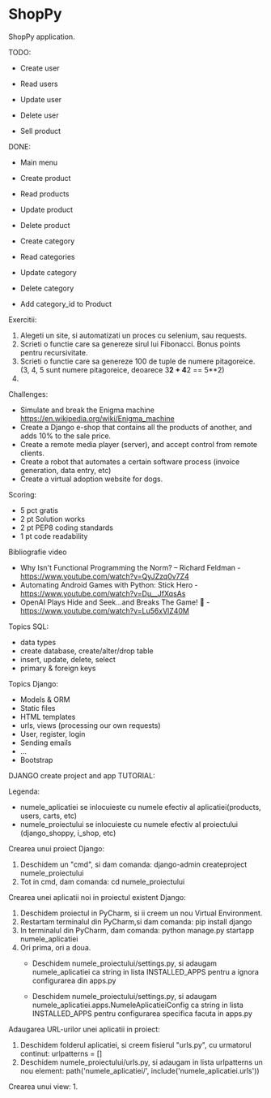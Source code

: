 # ShopPy
ShopPy application.

TODO:

- Create user
- Read users
- Update user 
- Delete user
    
- Sell product 

DONE:
    
- Main menu
- Create product
- Read products
- Update product
- Delete product

- Create category
- Read categories
- Update category
- Delete category 

- Add category_id to Product

Exercitii:
1. Alegeti un site, si automatizati un proces cu selenium, sau requests.
2. Scrieti o functie care sa genereze sirul lui Fibonacci. Bonus points pentru recursivitate.
3. Scrieti o functie care sa genereze 100 de tuple de numere pitagoreice. (3, 4, 5 sunt numere pitagoreice, deoarece 3**2 + 4**2  == 5**2)
4. 

Challenges:
- Simulate and break the Enigma machine https://en.wikipedia.org/wiki/Enigma_machine
- Create a Django e-shop that contains all the products of another, and adds 10% to the sale price.
- Create a remote media player (server), and accept control from remote clients.
- Create a robot that automates a certain software process (invoice generation, data entry, etc)
- Create a virtual adoption website for dogs.

Scoring:
- 5 pct gratis
- 2 pt Solution works
- 2 pt PEP8 coding standards
- 1 pt code readability


Bibliografie video 
- Why Isn't Functional Programming the Norm? – Richard Feldman - https://www.youtube.com/watch?v=QyJZzq0v7Z4
- Automating Android Games with Python: Stick Hero -  https://www.youtube.com/watch?v=Du__JfXqsAs
- OpenAI Plays Hide and Seek…and Breaks The Game! 🤖 -  https://www.youtube.com/watch?v=Lu56xVlZ40M

Topics SQL:
- data types
- create database, create/alter/drop table
- insert, update, delete, select
- primary & foreign keys

Topics Django:
- Models & ORM
- Static files
- HTML templates
- urls, views (processing our own requests)
- User, register, login
- Sending emails
- ...
- Bootstrap

DJANGO create project and app TUTORIAL:

Legenda:
- numele_aplicatiei se inlocuieste cu numele efectiv al aplicatiei(products, users, carts, etc)
- numele_proiectului se inlocuieste cu numele efectiv al proiectului (django_shoppy, i_shop, etc)

Crearea unui proiect Django:
1. Deschidem un "cmd", si dam comanda:
    django-admin createproject numele_proiectului
2. Tot in cmd, dam comanda:
    cd numele_proiectului

Crearea unei aplicatii noi in proiectul existent Django:
1. Deschidem proiectul in PyCharm, si ii creem un nou Virtual Environment.
2. Restartam terminalul din PyCharm,si dam comanda:
    pip install django
3. In terminalul din PyCharm, dam comanda:
    python manage.py startapp numele_aplicatiei
4. Ori prima, ori a doua.
    - Deschidem numele_proiectului/settings.py, si adaugam numele_aplicatiei 
      ca string in lista INSTALLED_APPS pentru a ignora configurarea din apps.py

    - Deschidem numele_proiectului/settings.py, si adaugam 
      numele_aplicatiei.apps.NumeleAplicatieiConfig ca string in lista INSTALLED_APPS
      pentru configurarea specifica facuta in apps.py

Adaugarea URL-urilor unei aplicatii in proiect:
1. Deschidem folderul aplicatiei, si creem fisierul "urls.py", cu urmatorul continut:
    urlpatterns = []
2. Deschidem numele_proiectului/urls.py, si adaugam in lista urlpatterns un nou element:
    path('numele_aplicatiei/', include('numele_aplicatiei.urls'))
   
Crearea unui view:
1. 
